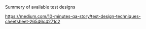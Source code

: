 Summery of available test designs

https://medium.com/10-minutes-qa-story/test-design-techniques-cheetsheet-26546c4271c2
